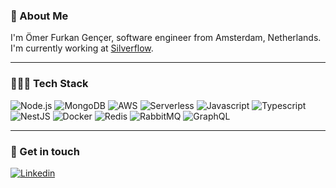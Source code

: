### 🚀 About Me 

I'm Ömer Furkan Gençer, software engineer from Amsterdam, Netherlands. I'm currently working at <a href="https://www.silverflow.com" target="_blank">Silverflow</a>.

---

### 👨🏻‍💻 Tech Stack

<p>
  <img alt="Node.js" src="https://img.shields.io/badge/Node.js-339933?logo=node.js&logoColor=white&style=flat-square"/>
  <img alt="MongoDB" src="https://img.shields.io/badge/MongoDB-47A248?logo=mongodb&logoColor=white&style=flat-square"/>
  <img alt="AWS" src="https://img.shields.io/badge/AWS-232F3E?logo=amazon-aws&logoColor=white&style=flat-square"/>
  <img alt="Serverless" src="https://img.shields.io/badge/Serverless-FD5750?logo=serverless&logoColor=white&style=flat-square"/>
  <img alt="Javascript" src="https://img.shields.io/badge/JavaScript-F7DF1E?logo=javascript&logoColor=white&style=flat-square" />
  <img alt="Typescript" src="https://img.shields.io/badge/TypeScript-007ACC?logo=typescript&logoColor=white&style=flat-square"/>
  <img alt="NestJS" src="https://img.shields.io/badge/NestJS-E0234E?logo=nestjs&logoColor=white&style=flat-square"/>
  <img alt="Docker" src="https://img.shields.io/badge/Docker-2496ED?logo=docker&logoColor=white&style=flat-square"/>
  <img alt="Redis" src="https://img.shields.io/badge/Redis-DC382D?logo=redis&logoColor=white&style=flat-square"/>
  <img alt="RabbitMQ" src="https://img.shields.io/badge/RabbitMQ-FF6600?logo=rabbitmq&logoColor=white&style=flat-square"/>
  <img alt="GraphQL" src="https://img.shields.io/badge/GraphQL-E10098?logo=graphql&logoColor=white&style=flat-square"/>
</p>

---

### 💬 Get in touch

<a href="https://www.linkedin.com/in/omerfurkangencer/">
  <img
    alt="Linkedin"
    src="https://img.shields.io/badge/LinkedIn-0077B5?logo=linkedin&logoColor=white&style=flat-square"
  />
</a>
